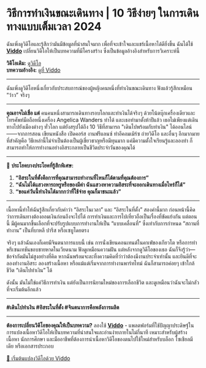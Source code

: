 # วิธีการทำเงินขณะเดินทาง | 10 วิธีง่ายๆ ในการเดินทางแบบเต็มเวลา 2024

ฉันเพิ่งดูวิดีโอและรู้สึกว่ามันมีข้อมูลที่น่าสนใจมาก เพื่อที่จะเข้าใจและแชร์เนื้อหาได้ดียิ่งขึ้น ฉันได้ใช้ **[Viddo](https://viddo.pro/)** เปลี่ยนวิดีโอให้เป็นบทความที่มีโครงสร้าง ซึ่งเป็นข้อมูลอ้างอิงสำหรับการวิเคราะห์นี้

**วิดีโอเดิม:** [ดูวิดีโอ](https://www.youtube.com/watch?v=zRcysYfxKyg)  
**บทความอ้างอิง:** [ดูที่ Viddo](https://viddo.pro/zh/video-result/cf01bcc3-3328-44c6-8214-4c19bba830e4)

---

ฉันเพิ่งดูวิดีโอหนึ่งเกี่ยวกับประสบการณ์ของผู้หญิงคนหนึ่งที่ทำเงินขณะเดินทาง ฟังแล้วรู้สึกเหมือน “ว้าว” จริงๆ

---

**คุณอาจไม่เชื่อ แต่** คนคนหนึ่งสามารถเดินทางรอบโลกและทำเงินได้จริงๆ ด้วยโน้ตบุ๊กเครื่องเดียวและโทรศัพท์มือถือหนึ่งเครื่อง Angelica Wanders ทำได้ และเธอทำมาตั้งห้าปีแล้ว เธอไม่เพียงแต่เดินทางไปยังเมืองต่างๆ ทั่วโลก แต่ยังสรุปได้ถึง 10 วิธีที่สามารถ "เดินไปพร้อมกับทำเงิน" ได้ออนไลน์——จากการสอน เขียนหนังสือ เปิดคอร์ส งานฟรีแลนซ์ ทำอีคอมเมิร์ซ ถ่ายวิดีโอ และอื่นๆ อีกมากมาย ที่สำคัญคือ วิธีเหล่านี้ไม่จำเป็นต้องเป็นผู้เชี่ยวชาญหรือมีทุนมาก แค่มีความตั้งใจเรียนรู้และลองทำ ก็สามารถทำให้การทำงานอย่างอิสระกลายเป็นชีวิตประจำวันของคุณได้

---

🌟 **ประโยคบางประโยคที่รู้สึกพิเศษ:**

1. **“อิสระในที่ตั้งคือการที่คุณสามารถทำงานที่ไหนก็ได้ตามที่คุณต้องการ”**  
2. **“ฉันไม่ได้แสวงหารถหรูหรือของมีค่า ฉันแสวงหาความอิสระที่จะออกเดินทางเมื่อไหร่ก็ได้”**  
3. **“ขอแค่วันนี้ทำเงินได้มากกว่าที่ใช้จ่าย คุณก็มาชนะแล้ว”**

---

เนื้อหานี้ทำให้ฉันรู้สึกเกี่ยวกับคำว่า “อิสระในเวลา” และ “อิสระในที่ตั้ง” สองคำนี้มาก ก่อนหน้านี้คิดว่าการเดินทางต้องออมเงินก่อนถึงจะไปได้ การทำเงินและการไปเที่ยวถือเป็นเรื่องที่ขัดแย้งกัน แต่ตอนนี้ มีผู้คนมากขึ้นเลือกที่จะปรับรูปแบบการทำงานให้เป็น “แบบเคลื่อนที่” ซึ่งเท่ากับการกำหนด “สถานที่ทำงาน” เป็นที่บาหลี ปารีส หรือเซบูโดยตรง

จริงๆ แล้วฉันเองก็เคยมีจินตนาการแบบนี้ เช่น การนั่งเขียนคอนเทนต์ในคาเฟ่ของเกียวโต หรือการทำพรีเซนเทชันขอบชายหาดในเวียดนาม ฟังดูเหมือนความฝัน แต่หลังจากดูวิดีโอของเธอ ฉันก็จึงรู้ว่า—ข้อจำกัดมันไม่สูงอย่างที่คิด หากฉันพร้อมจะละทิ้งความคิดที่ว่าว่าต้องมีงานประจำเท่านั้น และยินดีที่จะลองทำงานอิสระ ลองสร้างเนื้อหา หรือแม้แต่เริ่มจากการทำงานพาร์ทไทม์ ฉันก็สามารถค่อยๆ เข้าใกล้ชีวิต “เดินไปทำเงิน” ได้

ดังนั้น มันไม่ใช่แค่วิธีการทำเงิน แต่ยังเป็นการนิยามใหม่ของการเลือกชีวิต และดูเหมือนว่าฉันจะไม่กลัวที่จะเริ่มต้นอีกแล้ว

---

**#เดินไปทำเงิน #อิสระในที่ตั้ง #จินตนาการคือพลังการผลิต**

---

**ต้องการเปลี่ยนวิดีโอของคุณให้เป็นบทความ?** ลองใช้ **[Viddo](https://viddo.pro/)** - แพลตฟอร์มที่ใช้ปัญญาประดิษฐ์ในการแปลงเนื้อหาวิดีโอให้เป็นบทความที่น่าสนใจและอ่านง่ายภายในไม่กี่นาที เหมาะสำหรับผู้สร้างเนื้อหา นักการศึกษา และมืออาชีพที่ต้องการนำเนื้อหาวิดีโอของตนไปใช้ใหม่สำหรับบล็อก โซเชียลมีเดีย หรือเอกสารประกอบ

[🚀 เริ่มต้นแปลงวิดีโอด้วย Viddo](https://viddo.pro/)
